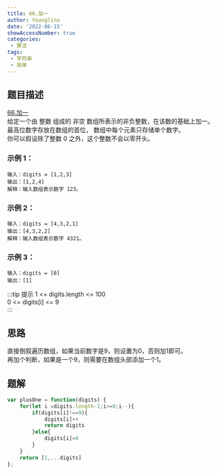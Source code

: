 ```yaml
---
title: 66.加一
author: Younglina
date: '2022-06-15'
showAccessNumber: true
categories:
 - 算法
tags:
 - 字符串
 - 简单
---
```


## 题目描述
[66.加一](https://leetcode.cn/problems/plus-one/)  
 给定一个由 整数 组成的 非空 数组所表示的非负整数，在该数的基础上加一。  
最高位数字存放在数组的首位， 数组中每个元素只存储单个数字。  
你可以假设除了整数 0 之外，这个整数不会以零开头。  

### 示例 1：
```
输入：digits = [1,2,3]  
输出：[1,2,4]  
解释：输入数组表示数字 123。  
```

### 示例 2：
```
输入：digits = [4,3,2,1]  
输出：[4,3,2,2]  
解释：输入数组表示数字 4321。  
```

### 示例 3：
```
输入：digits = [0]  
输出：[1]  
```

:::tip 提示
1 <= digits.length <= 100  
0 <= digits[i] <= 9  
:::

## 思路
直接倒叙遍历数组，如果当前数字是9，则设置为0，否则加1即可。  
再加个判断，如果是一个9，则需要在数组头部添加一个1。  

## 题解
```javascript
var plusOne = function(digits) {
    for(let i =digits.length-1;i>=0;i--){
        if(digits[i]!==9){
            digits[i]++
            return digits
        }else{
            digits[i]=0
        }
    }
    return [1,...digits]
};
```
